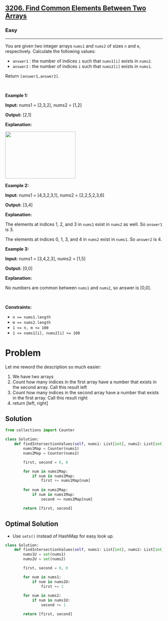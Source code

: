 <h2><a href="https://leetcode.com/problems/find-common-elements-between-two-arrays">3206. Find Common Elements Between Two Arrays</a></h2><h3>Easy</h3><hr><p>You are given two integer arrays <code>nums1</code> and <code>nums2</code> of sizes <code>n</code> and <code>m</code>, respectively. Calculate the following values:</p>

<ul>
	<li><code>answer1</code> : the number of indices <code>i</code> such that <code>nums1[i]</code> exists in <code>nums2</code>.</li>
	<li><code>answer2</code> : the number of indices <code>i</code> such that <code>nums2[i]</code> exists in <code>nums1</code>.</li>
</ul>

<p>Return <code>[answer1,answer2]</code>.</p>

<p>&nbsp;</p>
<p><strong class="example">Example 1:</strong></p>

<div class="example-block">
<p><strong>Input:</strong> <span class="example-io">nums1 = [2,3,2], nums2 = [1,2]</span></p>

<p><strong>Output:</strong> <span class="example-io">[2,1]</span></p>

<p><strong>Explanation:</strong></p>

<p><img src="https://assets.leetcode.com/uploads/2024/05/26/3488_find_common_elements_between_two_arrays-t1.gif" style="width: 225px; height: 150px;" /></p>
</div>

<p><strong class="example">Example 2:</strong></p>

<div class="example-block">
<p><strong>Input:</strong> <span class="example-io">nums1 = [4,3,2,3,1], nums2 = [2,2,5,2,3,6]</span></p>

<p><strong>Output:</strong> <span class="example-io">[3,4]</span></p>

<p><strong>Explanation:</strong></p>

<p>The elements at indices 1, 2, and 3 in <code>nums1</code> exist in <code>nums2</code> as well. So <code>answer1</code> is 3.</p>

<p>The elements at indices 0, 1, 3, and 4 in <code>nums2</code> exist in <code>nums1</code>. So <code>answer2</code> is 4.</p>
</div>

<p><strong class="example">Example 3:</strong></p>

<div class="example-block">
<p><strong>Input:</strong> <span class="example-io">nums1 = [3,4,2,3], nums2 = [1,5]</span></p>

<p><strong>Output:</strong> <span class="example-io">[0,0]</span></p>

<p><strong>Explanation:</strong></p>

<p>No numbers are common between <code>nums1</code> and <code>nums2</code>, so answer is [0,0].</p>
</div>

<p>&nbsp;</p>
<p><strong>Constraints:</strong></p>

<ul>
	<li><code>n == nums1.length</code></li>
	<li><code>m == nums2.length</code></li>
	<li><code>1 &lt;= n, m &lt;= 100</code></li>
	<li><code>1 &lt;= nums1[i], nums2[i] &lt;= 100</code></li>
</ul>

# Problem 
Let me reword the description so much easier:

1. We have two arrays
2. Count how many indices in the first array have a number that exists in the second array. Call this result left
3. Count how many indices in the second array have a number that exists in the first array. Call this result right
4. return [left, right]

## Solution 

```python
from collections import Counter

class Solution:
    def findIntersectionValues(self, nums1: List[int], nums2: List[int]) -> List[int]:
        nums1Map = Counter(nums1)
        nums2Map = Counter(nums2) 

        first, second = 0, 0

        for num in nums1Map:
            if num in nums2Map:
                first += nums1Map[num]
        
        for num in nums2Map:
            if num in nums1Map:
                second += nums2Map[num]

        return [first, second]
```

## Optimal Solution 
* Use `sets()` instead of HashMap for easy look up.

```python
class Solution:
    def findIntersectionValues(self, nums1: List[int], nums2: List[int]) -> List[int]:
        nums1U = set(nums1)
        nums2U = set(nums2) 

        first, second = 0, 0

        for num in nums1:
            if num in nums2U:
                first += 1
        
        for num in nums2:
            if num in nums1U:
                second += 1

        return [first, second]
```
